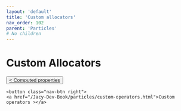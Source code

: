 ```yaml
---
layout: 'default'
title: 'Custom allocators'
nav_order: 102
parent: 'Particles'
# No children
---
```


# Custom Allocators
<div class="nav-btn-block">
    <button class="nav-btn left">
    <a href="/Jacy-Dev-Book/particles/computed-properties.html">< Computed properties</a>
</button>

    <button class="nav-btn right">
    <a href="/Jacy-Dev-Book/particles/custom-operators.html">Custom operators ></a>
</button>

</div>
